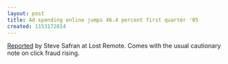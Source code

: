 ```yaml
---
layout: post
title: Ad spending online jumps 46.4 percent first quarter '05
created: 1153172814
---
```

<a href="http://www.lostremote.com/archives/008877.html" target="_blank">Reported</a> by Steve Safran at Lost Remote. Comes with the usual cautionary note on click fraud rising.
